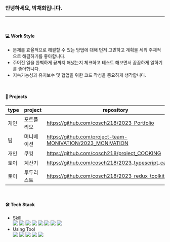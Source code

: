 <h3>안녕하세요, 박채희입니다.</h3>

<hr/>
<br/>

<h4>💻 Work Style</h4>
<ul>
  <li>문제를 효율적으로 해결할 수 있는 방법에 대해 먼저 고민하고 계획을 세워 주체적으로 해결하기를 좋아합니다.</li>
  <li>주어진 일을 완벽하게 끝까지 해냈는지 체크하고 테스트 해보면서 꼼꼼하게 일하기를 좋아합니다.</li>
  <li>지속가능성과 유지보수 및 협업을 위한 코드 작성을 중요하게 생각합니다.</li>
</ul>

<br/>

<h4>📁 Projects</h4>



|type|project|repository|websit|
|--|---------------|-----|-----|
|개인|포트폴리오|https://github.com/cosch218/2023_Portfolio|개발중|
|팀|머니베이션|https://github.com/project-team-MONIVATION/2023_MONIVATION|https://project-team-monivation.github.io/2023_MONIVATION/|
|개인|쿠킹|https://github.com/cosch218/project_COOKING|https://cosch218.github.io/2023-project-cooking|
|토이|계산기|https://github.com/cosch218/2023_typescript_calculator|https://cosch218.github.io/2023_typescript_calculator/|
|토이|투두리스트|https://github.com/cosch218/2023_redux_toolkit_todolist|https://cosch218.github.io/2023_redux_toolkit_todolist/|

<br/>

<h4>🛠 Tech Stack</h4>
<ul>
  <li>Skill</li>
    <img src="https://img.shields.io/badge/React-61DAFB?style=flat-square&logo=React&logoColor=white"/>
    <img src="https://img.shields.io/badge/TypeScript-3178C6?style=flat-square&logo=TypeScript&logoColor=white"/>
    <img src="https://img.shields.io/badge/JavaScript-F7DF1E?style=flat-square&logo=JavaScript&logoColor=white"/>
    <img src="https://img.shields.io/badge/Firebase-FFCA28?style=flat-square&logo=Firebase&logoColor=white"/>
    <img src="https://img.shields.io/badge/StyledComponents-DB7093?style=flat-square&logo=StyledComponents&logoColor=white"/>
    <img src="https://img.shields.io/badge/Sass-CC6699?style=flat-square&logo=Sass&logoColor=white"/>
    <img src="https://img.shields.io/badge/CSS3-1572B6?style=flat-square&logo=css3&logoColor=white"/>
    <img src="https://img.shields.io/badge/HTML5-E34F26?style=flat-square&logo=HTML5&logoColor=white"/>
  
  <li>Using Tool</li>
    <img src="https://img.shields.io/badge/Git-F05032?style=flat-square&logo=Git&logoColor=white"/>
    <img src="https://img.shields.io/badge/Notion-000000?style=flat-square&logo=Notion&logoColor=white"/>
    <img src="https://img.shields.io/badge/Figma-F24E1E?style=flat-square&logo=Figma&logoColor=white"/>
    <img src="https://img.shields.io/badge/Photoshop-31A8FF?style=flat-square&logo=adobephotoshop&logoColor=white"/>
    <img src="https://img.shields.io/badge/Illustrator-FF9A00?style=flat-square&logo=adobeillustrator&logoColor=white"/>    
</ul>

<br/>
